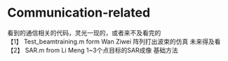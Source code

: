 # Communication-related
看到的通信相关的代码，灵光一现的，或者来不及看完的    
【1】 Test_beamtraining.m  form  Wan Ziwei     阵列打出波束的仿真   未来得及看     
【2】  SAR.m    from   Li Meng     1~3个点目标的SAR成像  基础方法
